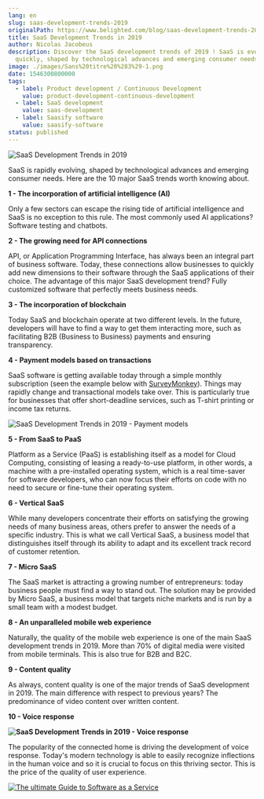 ```yaml
---
lang: en
slug: saas-development-trends-2019
originalPath: https://www.belighted.com/blog/saas-development-trends-2019
title: SaaS Development Trends in 2019
author: Nicolas Jacobeus
description: Discover the SaaS development trends of 2019 ! SaaS is evolving
  quickly, shaped by technological advances and emerging consumer needs.
image: ./images/Sans%20titre%20%283%29-1.png
date: 1546300800000
tags:
  - label: Product development / Continuous Development
    value: product-development-continuous-development
  - label: SaaS development
    value: saas-development
  - label: Saasify software
    value: saasify-software
status: published
---
```

![SaaS Development Trends in 2019](/images/legacy/ixAIDpQwTgT4Y0nGgfRaJ.png)

SaaS is rapidly evolving, shaped by technological advances and emerging consumer needs. Here are the 10 major SaaS trends worth knowing about.  
  

**1 - The incorporation of artificial intelligence (AI)**

Only a few sectors can escape the rising tide of artificial intelligence and SaaS is no exception to this rule. The most commonly used AI applications? Software testing and chatbots. 

**2 - The growing need for API connections**

API, or Application Programming Interface, has always been an integral part of business software. Today, these connections allow businesses to quickly add new dimensions to their software through the SaaS applications of their choice. The advantage of this major SaaS development trend? Fully customized software that perfectly meets business needs.

**3 - The incorporation of blockchain**

Today SaaS and blockchain operate at two different levels. In the future, developers will have to find a way to get them interacting more, such as facilitating B2B (Business to Business) payments and ensuring transparency.

**4 - Payment models based on transactions**

SaaS software is getting available today through a simple monthly subscription (seen the example below with [SurveyMonkey](https://www.surveymonkey.com/)). Things may rapidly change and transactional models take over. This is particularly true for businesses that offer short-deadline services, such as T-shirt printing or income tax returns.

![SaaS Development Trends in 2019 - Payment models](/images/legacy/-iFIEbjDbjpARB1qUbYf_.png)

**5 - From SaaS to PaaS**

Platform as a Service (PaaS) is establishing itself as a model for Cloud Computing, consisting of leasing a ready-to-use platform, in other words, a machine with a pre-installed operating system, which is a real time-saver for software developers, who can now focus their efforts on code with no need to secure or fine-tune their operating system.

**6 - Vertical SaaS**

While many developers concentrate their efforts on satisfying the growing needs of many business areas, others prefer to answer the needs of a specific industry. This is what we call Vertical SaaS, a business model that distinguishes itself through its ability to adapt and its excellent track record of customer retention. 

**7 - Micro SaaS**

The SaaS market is attracting a growing number of entrepreneurs: today business people must find a way to stand out. The solution may be provided by Micro SaaS, a business model that targets niche markets and is run by a small team with a modest budget.

**8 - An unparalleled mobile web experience**

Naturally, the quality of the mobile web experience is one of the main SaaS development trends in 2019. More than 70% of digital media were visited from mobile terminals. This is also true for B2B and B2C.

**9 - Content quality**

As always, content quality is one of the major trends of SaaS development in 2019. The main difference with respect to previous years? The predominance of video content over written content.

**10 - Voice response**

**![SaaS Development Trends in 2019 - Voice response](/images/legacy/HuiQP3eQB9eIHgZvZ3Mtr.png)**

The popularity of the connected home is driving the development of voice response. Today's modern technology is able to easily recognize inflections in the human voice and so it is crucial to focus on this thriving sector. This is the price of the quality of user experience.

[![The ultimate Guide to Software as a Service](https://no-cache.hubspot.com/cta/default/1684659/0b551323-0d58-4d8c-882c-e42a03a01459.png)](https://cta-redirect.hubspot.com/cta/redirect/1684659/0b551323-0d58-4d8c-882c-e42a03a01459)
